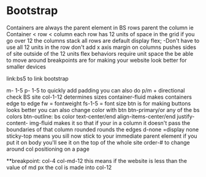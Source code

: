 # Bootstrap

Containers are always the parent element in BS
rows parent the column ie Container < row < column
each row has 12 units of space in the grid if you go over 12 the columns stack
all rows are default display flex;
-Don't have to use all 12 units in the row
don't add x axis margin on columns pushes sides of site outside of the 12 units
flex behaviors require unit space the be able to move around
breakpoints are for making your website look better for smaller devices 





link:bs5 to link bootstrap 

<!-- BS utility -->
m- 1-5 
p- 1-5 to quickly add padding 
you can also do p/m + directional check BS site
col-1-12 determines sizes
container-fluid  makes containers edge to edge
fw = fontweight 
fs-1-5 = font size
btn is for making buttons looks better you can also change color with btn btn-primary/or any of the bs colors btn-outline: bs color
text-center/end 
align-items-center/end
justify-content-
img-fluid makes it so that if your in a column it doesn't pass the boundaries of that column
rounded rounds the edges 
d-none =display none 
sticky-top means you sill now stick to your immediate parent element if you put it on body you'll see it on the top of the whole site
order-# to change around col positioning on a page

**breakpoint:
col-4 col-md-12  this means if the website is less than the value of md px the col is made into col-12
